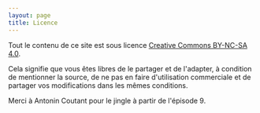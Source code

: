 ```yaml
---
layout: page
title: Licence
---
```


Tout le contenu de ce site est sous licence [Creative Commons BY-NC-SA 4.0](https://creativecommons.org/licenses/by-nc-sa/4.0/deed.fr).

Cela signifie que vous êtes libres de le partager et de l'adapter, à condition de mentionner la source, de ne pas en faire d'utilisation commerciale et de partager vos modifications dans les mêmes conditions.

Merci à Antonin Coutant pour le jingle à partir de l'épisode 9.
